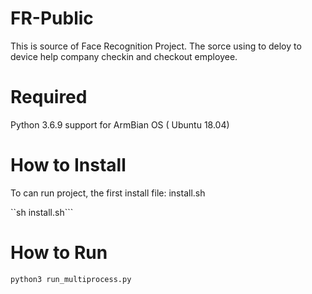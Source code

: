 # FR-Public

This is source of Face Recognition Project. The sorce using to deloy to device help company checkin and checkout employee. 

# Required

  Python 3.6.9 support for ArmBian OS ( Ubuntu 18.04)
  
# How to Install

To can run project, the first install file: install.sh 

``sh install.sh```

# How to Run

```python3 run_multiprocess.py```



